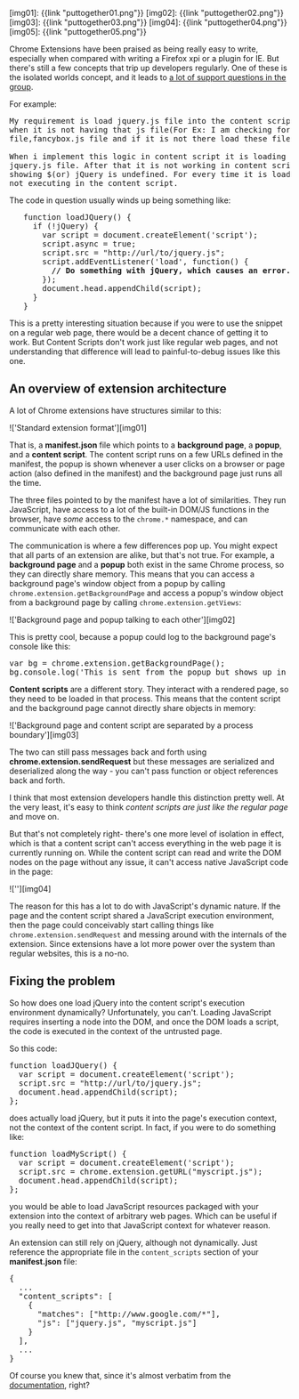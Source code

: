 [link-groups]: http://groups.google.com/a/chromium.org/group/chromium-extensions/browse_thread/thread/0d65a331cfaeb7ab#
[link-docs]: http://code.google.com/chrome/extensions/content_scripts.html#registration
[img01]: {{link "puttogether01.png"}}
[img02]: {{link "puttogether02.png"}}
[img03]: {{link "puttogether03.png"}}
[img04]: {{link "puttogether04.png"}}
[img05]: {{link "puttogether05.png"}}

Chrome Extensions have been praised as being really easy to write, especially
when compared with writing a Firefox xpi or a plugin for IE.  But there's still
a few concepts that trip up developers regularly.  One of these is the
isolated worlds concept, and it leads to
[a lot of support questions in the group][link-groups].

<!--BREAK-->

For example:

<pre class="blockquote">
My requirement is load jquery.js file into the content script
when it is not having that js file(For Ex: I am checking for jquery.js
file,fancybox.js file and if it is not there load these files. )

When i implement this logic in content script it is loading the
jquery.js file. After that it is not working in content script . It is
showing $(or) jQuery is undefined. For every time it is loading,but
not executing in the content script.
</pre>

The code in question usually winds up being something like:

<pre class="blockquote">
   function loadJQuery() {
     if (!jQuery) {
       var script = document.createElement('script');
       script.async = true;
       script.src = "http://url/to/jquery.js";
       script.addEventListener('load', function() {
         <strong>// Do something with jQuery, which causes an error.</strong>
       });
       document.head.appendChild(script);
     }
   }
</pre>

This is a pretty interesting situation
because if you were to use the snippet on a regular web page, there
would be a decent chance of getting it to work.  But Content Scripts don't
work just like regular web pages, and not understanding that difference will
lead to painful-to-debug issues like this one.

## An overview of extension architecture

A lot of Chrome extensions have structures similar to this:

!['Standard extension format'][img01]

That is, a **manifest.json** file which points to a **background page**,
a **popup**, and a **content script**.  The content script runs on a few URLs
defined in the
manifest, the popup is shown whenever a user clicks on a browser or page action
(also defined in the manifest) and the background page just runs all the time.

The three files pointed to by the manifest have a lot of similarities.  They
run JavaScript, have access to a lot of the built-in DOM/JS functions in the
browser, have *some* access to the `chrome.*` namespace, and can communicate
with each other.

The communication is where a few differences pop up.  You might expect
that all parts of an extension are alike, but that's not true.  For example,
a **background page** and a **popup** both exist in the same Chrome process,
so they can directly share memory.  This means that you can access a background
page's window object from a popup by calling
`chrome.extension.getBackgroundPage`
and access a popup's window object from a background page by calling
`chrome.extension.getViews`:

!['Background page and popup talking to each other'][img02]

This is pretty cool, because a popup could log to the background page's console
like this:

<pre class="brush:javascript">
var bg = chrome.extension.getBackgroundPage();
bg.console.log('This is sent from the popup but shows up in the bg page log!');
</pre>

**Content scripts** are a different story.  They interact with a rendered page,
so they need to be loaded in that process.  This means that the content script
and the background page cannot directly share objects in memory:

!['Background page and content script are separated by a process boundary'][img03]

The two can still pass messages back and forth using
**chrome.extension.sendRequest** but these messages are serialized and
deserialized along the way - you can't pass function or object references back
and forth.

I think that most extension developers handle this distinction pretty well.  At
the very least, it's easy to think *content scripts are just like the regular
page* and move on.

But that's not completely right- there's one more level of isolation in effect,
which is that a content script can't access everything in the web page it is
currently running on.  While the content script can read and write the DOM
nodes on the page without any issue, it can't access native JavaScript code
in the page:

![''][img04]

The reason for this has a lot to do with JavaScript's dynamic nature.  If the
page and the content script shared a JavaScript execution environment, then
the page could conceivably start calling things like
`chrome.extension.sendRequest` and messing around with the internals of the
extension.  Since extensions have a lot more power over the system than
regular websites, this is a no-no.

## Fixing the problem

So how does one load jQuery into the content script's execution environment
dynamically?  Unfortunately, you can't.  Loading JavaScript requires inserting
a node into the DOM, and once the DOM loads a script, the code is executed in
the context of the untrusted page.

So this code:

<pre class="brush:javascript">
function loadJQuery() {
  var script = document.createElement('script');
  script.src = "http://url/to/jquery.js";
  document.head.appendChild(script);
};
</pre>

does actually load jQuery, but it puts it into the page's execution context,
not the context of the content script.  In fact, if you were to do something
like:

<pre class="brush:javascript">
function loadMyScript() {
  var script = document.createElement('script');
  script.src = chrome.extension.getURL("myscript.js");
  document.head.appendChild(script);
};
</pre>

you would be able to load JavaScript resources packaged with your extension
into the context
of arbitrary web pages.  Which can be useful if you really need to get into
that JavaScript context for whatever reason.

An extension can still rely on jQuery, although not dynamically.  Just
reference the appropriate file
in the `content_scripts` section of your **manifest.json** file:

<pre class="brush:javascript">
{
  ...
  "content_scripts": [
    {
      "matches": ["http://www.google.com/*"],
      "js": ["jquery.js", "myscript.js"]
    }
  ],
  ...
}
</pre>

Of course you knew that, since it's almost verbatim from the
[documentation][link-docs], right?
